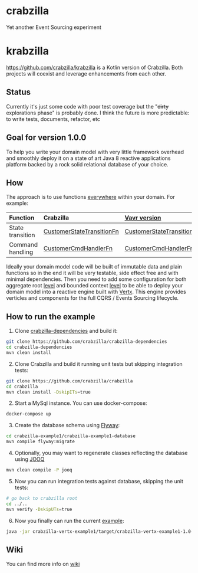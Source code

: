 # crabzilla 

Yet another Event Sourcing experiment

# krabzilla

https://github.com/crabzilla/krabzilla is a Kotlin version of Crabzilla. Both projects will coexist and leverage enhancements from each other.  

## Status

Currently it's just some code with poor test coverage but the "~~dirty~~ explorations phase" is probably done. I think the future is more predictable: to write tests, documents, refactor, etc 

## Goal for version 1.0.0

To help you write your domain model with very little framework overhead and smoothly deploy it on a state of art Java 8 reactive applications platform backed by a rock solid relational database of your choice.

## How

The approach is to use functions [everywhere](crabzilla-core/src/main/java/crabzilla/stack/AggregateRootFunctionsFactory.java) within your domain. For example:

| Function      | Crabzilla     | [Vavr version](http://www.vavr.io/)  |
| :------------- | :------------- | :----- |
| State transition | [CustomerStateTransitionFn](crabzilla-example1/crabzilla-example1-core/src/main/java/crabzilla/example1/aggregates/customer/CustomerStateTransitionFn.java)| [CustomerStateTransitionFnJavaslang](crabzilla-example1/crabzilla-example1-core/src/main/java/crabzilla/example1/aggregates/customer/CustomerStateTransitionFnJavaslang.java)  |
| Command handling | [CustomerCmdHandlerFn](crabzilla-example1/crabzilla-example1-core/src/main/java/crabzilla/example1/aggregates/customer/CustomerCmdHandlerFn.java)  | [CustomerCmdHandlerFnJavaslang](crabzilla-example1/crabzilla-example1-core/src/main/java/crabzilla/example1/aggregates/customer/CustomerCmdHandlerFnJavaslang.java)|



Ideally your domain model code will be built of immutable data and plain functions so in the end it will be very testable, side effect free and with minimal dependencies. Then you need to add some configuration for both aggregate root [level](crabzilla-vertx-example1/src/main/java/crabzilla/example1/aggregates/CustomerModule.java) and bounded context  [level](crabzilla-vertx-example1/src/main/java/crabzilla/example1/Example1Module.java) to be able to deploy your domain model into a reactive engine built with [Vertx](http://vertx.io/). This engine provides verticles and components for the full CQRS / Events Sourcing lifecycle. 

## How to run the example

1. Clone [crabzilla-dependencies](https://github.com/crabzilla/crabzilla-dependencies) and build it:

```bash
git clone https://github.com/crabzilla/crabzilla-dependencies
cd crabzilla-dependencies
mvn clean install 
```

2. Clone Crabzilla and build it running unit tests but skipping integration tests:

```bash
git clone https://github.com/crabzilla/crabzilla
cd crabzilla
mvn clean install -DskipITs=true
```

2. Start a MySql instance. You can use docker-compose:

```bash
docker-compose up
```

3. Create the database schema using [Flyway](https://flywaydb.org/):

```bash
cd crabzilla-example1/crabzilla-example1-database
mvn compile flyway:migrate
```

4. Optionally, you may want to regenerate classes reflecting the database using [JOOQ](https://www.jooq.org/)

```bash
mvn clean compile -P jooq
```

5. Now you can run integration tests against database, skipping the unit tests:

```bash
# go back to crabzilla root
cd ../..
mvn verify -DskipUTs=true 
```

6. Now you finally can run the current [example](crabzilla-vertx-example1/src/main/java/crabzilla/example1/Example1Launcher.java):

```bash
java -jar crabzilla-vertx-example1/target/crabzilla-vertx-example1-1.0-SNAPSHOT-fat.jar 
```

## Wiki 

You can find more info on [wiki](https://github.com/crabzilla/crabzilla/wiki)
